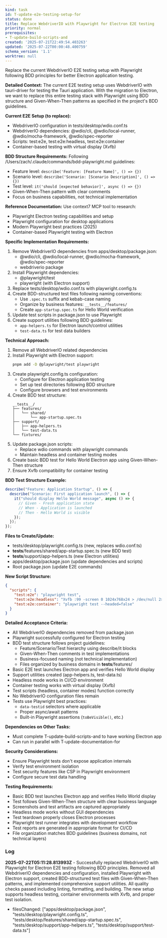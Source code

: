 ```yaml
---
kind: task
id: T-update-e2e-testing-setup-for
status: done
title: Replace WebdriverIO with Playwright for Electron E2E testing
priority: normal
prerequisites:
- T-update-build-scripts-and
created: '2025-07-21T22:49:54.403263'
updated: '2025-07-22T00:00:48.400759'
schema_version: '1.1'
worktree: null
---
```

Replace the current WebdriverIO E2E testing setup with Playwright following BDD principles for better Electron application testing.

**Detailed Context:**
The current E2E testing setup uses WebdriverIO with tauri-driver for testing the Tauri application. With the migration to Electron, we want to replace this entire testing stack with Playwright using BDD structure and Given-When-Then patterns as specified in the project's BDD guidelines.

**Current E2E Setup (to replace):**

- WebdriverIO configuration in tests/desktop/wdio.conf.ts
- WebdriverIO dependencies: @wdio/cli, @wdio/local-runner, @wdio/mocha-framework, @wdio/spec-reporter
- Scripts: test:e2e, test:e2e:headless, test:e2e:container
- Container-based testing with virtual display (Xvfb)

**BDD Structure Requirements:**
Following /Users/zach/.claude/commands/bdd-playwright.md guidelines:

- Feature level: `describe('Feature: [Feature Name]', () => {})`
- Scenario level: `describe('Scenario: [Scenario Description]', () => {})`
- Test level: `it('should [expected behavior]', async () => {})`
- Given-When-Then pattern with clear comments
- Focus on business capabilities, not technical implementation

**Reference Documentation:**
Use context7 MCP tool to research:

- Playwright Electron testing capabilities and setup
- Playwright configuration for desktop applications
- Modern Playwright best practices (2025)
- Container-based Playwright testing with Electron

**Specific Implementation Requirements:**

1. Remove WebdriverIO dependencies from apps/desktop/package.json:
   - @wdio/cli, @wdio/local-runner, @wdio/mocha-framework, @wdio/spec-reporter
   - webdriverio package
2. Install Playwright dependencies:
   - @playwright/test
   - playwright (with Electron support)
3. Replace tests/desktop/wdio.conf.ts with playwright.config.ts
4. Create BDD-structured test files following naming conventions:
   - Use `.spec.ts` suffix and kebab-case naming
   - Organize by business features: `__tests__/features/`
   - Create `app-startup.spec.ts` for Hello World verification
5. Update test scripts in package.json to use Playwright
6. Create support utilities following BDD guidelines:
   - `app-helpers.ts` for Electron launch/control utilities
   - `test-data.ts` for test data builders

**Technical Approach:**

1. Remove all WebdriverIO related dependencies
2. Install Playwright with Electron support:
   ```bash
   pnpm add -D @playwright/test playwright
   ```
3. Create playwright.config.ts configuration:
   - Configure for Electron application testing
   - Set up test directories following BDD structure
   - Configure browsers and test environments
4. Create BDD test structure:
   ```
   __tests__/
   ├── features/
   │   └── shared/
   │       └── app-startup.spec.ts
   ├── support/
   │   ├── app-helpers.ts
   │   └── test-data.ts
   └── fixtures/
   ```
5. Update package.json scripts:
   - Replace wdio commands with playwright commands
   - Maintain headless and container testing modes
6. Create basic BDD test for Hello World Electron app using Given-When-Then structure
7. Ensure Xvfb compatibility for container testing

**BDD Test Structure Example:**

```typescript
describe("Feature: Application Startup", () => {
  describe("Scenario: First application launch", () => {
    it("should display Hello World message", async () => {
      // Given - Fresh application state
      // When - Application is launched
      // Then - Hello World is visible
    });
  });
});
```

**Files to Create/Update:**

- tests/desktop/playwright.config.ts (new, replaces wdio.conf.ts)
- **tests**/features/shared/app-startup.spec.ts (new BDD test)
- **tests**/support/app-helpers.ts (new Electron utilities)
- apps/desktop/package.json (update dependencies and scripts)
- Root package.json (update E2E commands)

**New Script Structure:**

```json
{
  "scripts": {
    "test:e2e": "playwright test",
    "test:e2e:headless": "Xvfb :99 -screen 0 1024x768x24 > /dev/null 2>&1 & sleep 2 && DISPLAY=:99 playwright test",
    "test:e2e:container": "playwright test --headed=false"
  }
}
```

**Detailed Acceptance Criteria:**

- All WebdriverIO dependencies removed from package.json
- Playwright successfully configured for Electron testing
- BDD test structure follows project guidelines:
  - Feature/Scenario/Test hierarchy using describe/it blocks
  - Given-When-Then comments in test implementations
  - Business-focused naming (not technical implementation)
  - Files organized by business domains in **tests**/features/
- Basic E2E test launches Electron app and verifies Hello World display
- Support utilities created (app-helpers.ts, test-data.ts)
- Headless mode works in CI/CD environment
- Container testing works with virtual display (Xvfb)
- Test scripts (headless, container modes) function correctly
- No WebdriverIO configuration files remain
- Tests use Playwright best practices:
  - `data-testid` selectors where applicable
  - Proper async/await patterns
  - Built-in Playwright assertions (`toBeVisible()`, etc.)

**Dependencies on Other Tasks:**

- Must complete T-update-build-scripts-and to have working Electron app
- Can run in parallel with T-update-documentation-for

**Security Considerations:**

- Ensure Playwright tests don't expose application internals
- Verify test environment isolation
- Test security features like CSP in Playwright environment
- Configure secure test data handling

**Testing Requirements:**

- Basic BDD test launches Electron app and verifies Hello World display
- Test follows Given-When-Then structure with clear business language
- Screenshots and test artifacts are captured appropriately
- Headless mode works without GUI dependencies
- Test teardown properly closes Electron processes
- Playwright test runner integrates with development workflow
- Test reports are generated in appropriate format for CI/CD
- File organization matches BDD guidelines (business domains, not technical layers)


### Log
**2025-07-22T05:11:28.813993Z** - Successfully replaced WebdriverIO with Playwright for Electron E2E testing following BDD principles. Removed all WebdriverIO dependencies and configuration, installed Playwright with Electron support, created BDD-structured test files with Given-When-Then patterns, and implemented comprehensive support utilities. All quality checks passed including linting, formatting, and building. The new setup supports headless testing, container environments with Xvfb, and proper test isolation.
- filesChanged: ["apps/desktop/package.json", "tests/desktop/playwright.config.ts", "tests/desktop/features/shared/app-startup.spec.ts", "tests/desktop/support/app-helpers.ts", "tests/desktop/support/test-data.ts"]